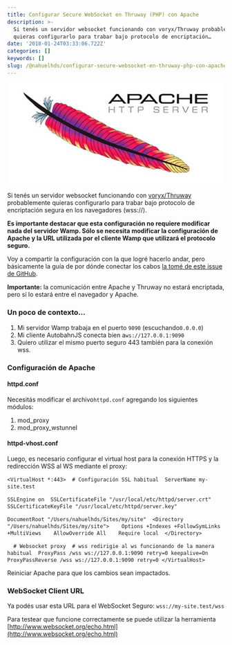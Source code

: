 ```yaml
---
title: Configurar Secure WebSocket en Thruway (PHP) con Apache
description: >-
  Si tenés un servidor websocket funcionando con voryx/Thruway probablemente
  quieras configurarlo para trabar bajo protocolo de encriptación…
date: '2018-01-24T03:33:06.722Z'
categories: []
keywords: []
slug: /@nahuelhds/configurar-secure-websocket-en-thruway-php-con-apache-6f59e466f082
---
```


![](img/1__N08XZ82dODX22Nuw0H1J0w.jpeg)

Si tenés un servidor websocket funcionando con [voryx/Thruway](https://github.com/voryx/Thruway) probablemente quieras configurarlo para trabar bajo protocolo de encriptación segura en los navegadores (wss://).

**Es importante destacar que esta configuración no requiere modificar nada del servidor Wamp. Sólo se necesita modificar la configuración de Apache y la URL utilizada por el cliente Wamp que utilizará el protocolo seguro.**

Voy a compartir la configuración con la que logré hacerlo andar, pero básicamente la guía de por dónde conectar los cabos [la tomé de este issue de GitHub](https://github.com/voryx/Thruway/issues/66).

**Importante:** la comunicación entre Apache y Thruway no estará encriptada, pero sí lo estará entre el navegador y Apache.

### Un poco de contexto…

1.  Mi servidor Wamp trabaja en el puerto `9090` (escuchando`0.0.0.0`)
2.  Mi cliente AutobahnJS conecta bien a`ws://127.0.0.1:9090`
3.  Quiero utilizar el mismo puerto seguro 443 también para la conexión wss.

### Configuración de Apache

#### httpd.conf

Necesitás modificar el archivo`httpd.conf` agregando los siguientes módulos:

1.  mod\_proxy
2.  mod\_proxy\_wstunnel

#### httpd-vhost.conf

Luego, es necesario configurar el virtual host para la conexión HTTPS y la redirección WSS al WS mediante el proxy:

```
<VirtualHost *:443>  # Configuración SSL habitual  ServerName my-site.test
```

```
SSLEngine on  SSLCertificateFile "/usr/local/etc/httpd/server.crt"  SSLCertificateKeyFile "/usr/local/etc/httpd/server.key"
```

```
DocumentRoot "/Users/nahuelhds/Sites/my/site"  <Directory  "/Users/nahuelhds/Sites/my/site">    Options +Indexes +FollowSymLinks +MultiViews    AllowOverride All    Require local  </Directory>
```

```
  # Websocket proxy  # wss redirigie al ws funcionando de la manera habitual  ProxyPass /wss ws://127.0.0.1:9090 retry=0 keepalive=On   ProxyPassReverse /wss ws://127.0.0.1:9090 retry=0 </VirtualHost>
```

Reiniciar Apache para que los cambios sean impactados.

### WebSocket Client URL

Ya podés usar esta URL para el WebSocket Seguro: `wss://my-site.test/wss`

Para testear que funcione correctamente se puede utilizar la herramienta [http://www.websocket.org/echo.html](http://www.websocket.org/echo.html)